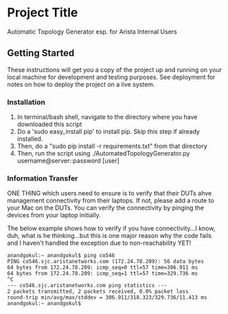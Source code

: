 # Project Title

Automatic Topology Generator esp. for Arista Internal Users

## Getting Started

These instructions will get you a copy of the project up and running on your local machine for development and testing purposes. See deployment for notes on how to deploy the project on a live system.

### Installation

1. In terminal/bash shell, navigate to the directory where you have downloaded this script
2. Do a 'sudo easy_install pip' to install pip. Skip this step if already installed.
2. Then, do a "sudo pip install -r requirements.txt" from that directory
3. Then, run the script using ./AutomatedTopologyGenerator.py username@server::password [user]

### Information Transfer

ONE THING which users need to ensure is to verify that their DUTs ahve management connectivity from their laptops. If not, please add a route to your Mac on the DUTs. You can verify the connectivity by pinging the devices from your laptop initially.

The below example shows how to verify if you have connectivity...I know, duh, what is he thinking...but this is one major reason why the code fails and I haven't handled the exception due to non-reachability YET!
```
anandgokul:~ anandgokul$ ping co546
PING co546.sjc.aristanetworks.com (172.24.78.209): 56 data bytes
64 bytes from 172.24.78.209: icmp_seq=0 ttl=57 time=306.911 ms
64 bytes from 172.24.78.209: icmp_seq=1 ttl=57 time=329.736 ms
^C
--- co546.sjc.aristanetworks.com ping statistics ---
2 packets transmitted, 2 packets received, 0.0% packet loss
round-trip min/avg/max/stddev = 306.911/318.323/329.736/11.413 ms
anandgokul:~ anandgokul$
```
